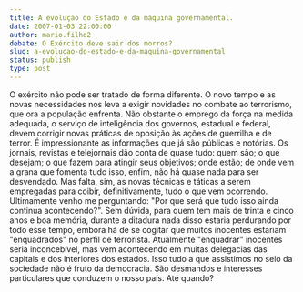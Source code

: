 ```yaml
---
title: A evolução do Estado e da máquina governamental.
date: 2007-01-03 22:00:00
author: mario.filho2
debate: O Exército deve sair dos morros?
slug: a-evolucao-do-estado-e-da-maquina-governamental
status: publish 
type: post
---
```


O exército não pode ser tratado de forma diferente. O novo tempo e as novas necessidades nos leva a exigir novidades no combate ao terrorismo, que ora a população enfrenta. Não obstante o emprego da força na medida adequada, o serviço de inteligência dos governos, estadual e federal, devem corrigir novas práticas de oposição às ações de guerrilha e de terror. É impressionante as informações que já são públicas e notórias. Os jornais, revistas e telejornais dão conta de quase tudo: quem são; o que desejam; o que fazem para atingir seus objetivos; onde estão; de onde vem a grana que fomenta tudo isso, enfim, não há quase nada para ser desvendado. Mas falta, sim, as novas técnicas e táticas a serem empregadas para coibir, definitivamente, tudo o que vem ocorrendo. Ultimamente venho me perguntando: "Por que será que tudo isso ainda continua acontecendo?". Sem dúvida, para quem tem mais de trinta e cinco anos e boa memória, durante a ditadura nada disso estaria perdurando por todo esse tempo, embora há de se cogitar que muitos inocentes estariam "enquadrados" no perfil de terrorista. Atualmente "enquadrar" inocentes seria inconcebível, mas vem acontecendo em muitas delegacias das capitais e dos interiores dos estados. Isso tudo a que assistimos no seio da sociedade não é fruto da democracia. São desmandos e interesses particulares que conduzem o nosso país. Até quando?
